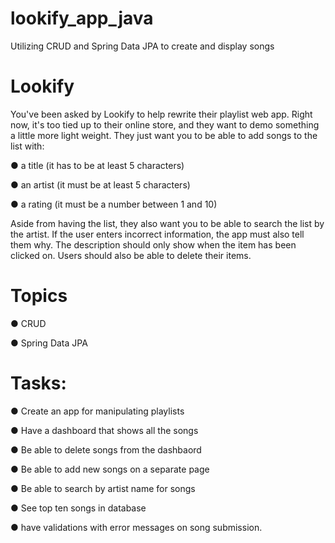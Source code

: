 # lookify_app_java
Utilizing CRUD and Spring Data JPA to create and display songs

# Lookify
You've been asked by Lookify to help rewrite their playlist web app. 
Right now, it's too tied up to their online store, and they want to demo something a little more light weight. 
They just want you to be able to add songs to the list with:

● a title (it has to be at least 5 characters)

● an artist (it must be at least 5 characters)

● a rating (it must be a number between 1 and 10)

Aside from having the list, they also want you to be able to search the list by the artist. 
If the user enters incorrect information, the app must also tell them why. 
The description should only show when the item has been clicked on. Users should also be able to delete their items.

# Topics
● CRUD

● Spring Data JPA

# Tasks:
● Create an app for manipulating playlists

● Have a dashboard that shows all the songs

● Be able to delete songs from the dashbaord

● Be able to add new songs on a separate page

● Be able to search by artist name for songs

● See top ten songs in database

● have validations with error messages on song submission.
